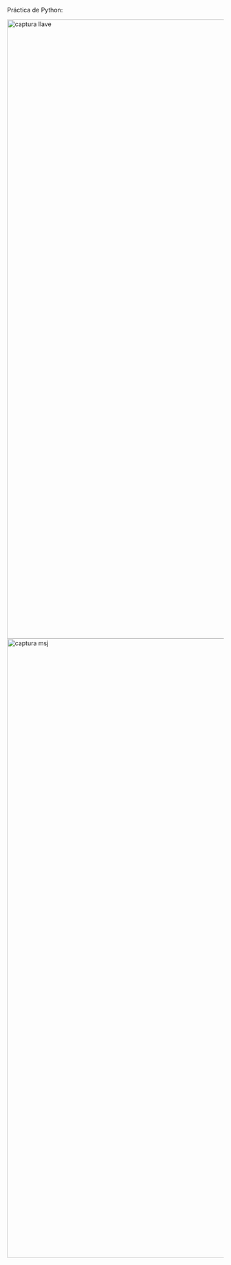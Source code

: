 Práctica de Python:

<img width="1440" alt="captura llave" src="https://github.com/marianasosabz/criptografia-marianaSosa/assets/76889760/b18ece9d-630e-455f-b736-1fae361e2216">
<img width="1440" alt="captura msj" src="https://github.com/marianasosabz/criptografia-marianaSosa/assets/76889760/ae49354d-2bf4-460a-b2e2-7175e675dc5f">
